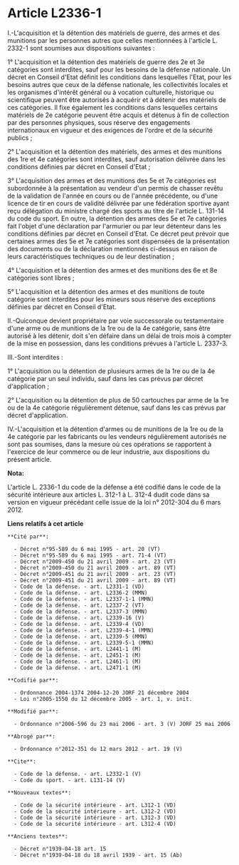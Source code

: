 # Article L2336-1

I.-L'acquisition et la détention des matériels de guerre, des armes et des munitions par les personnes autres que celles
mentionnées à l'article L. 2332-1 sont soumises aux dispositions suivantes : 

1° L'acquisition et la détention des matériels de guerre des 2e et 3e catégories sont interdites, sauf pour les besoins de la
défense nationale. Un décret en Conseil d'Etat définit les conditions dans lesquelles l'Etat, pour les besoins autres que
ceux de la défense nationale, les collectivités locales et les organismes d'intérêt général ou à vocation culturelle,
historique ou scientifique peuvent être autorisés à acquérir et à détenir des matériels de ces catégories. Il fixe également
les conditions dans lesquelles certains matériels de 2e catégorie peuvent être acquis et détenus à fin de collection par des
personnes physiques, sous réserve des engagements internationaux en vigueur et des exigences de l'ordre et de la sécurité
publics ; 

2° L'acquisition et la détention des matériels, des armes et des munitions des 1re et 4e catégories sont interdites, sauf
autorisation délivrée dans les conditions définies par décret en Conseil d'Etat ; 

3° L'acquisition des armes et des munitions des 5e et 7e catégories est subordonnée à la présentation au vendeur d'un permis
de chasser revêtu de la validation de l'année en cours ou de l'année précédente, ou d'une licence de tir en cours de validité
délivrée par une fédération sportive ayant reçu délégation du ministre chargé des sports au titre de l'article L. 131-14 du
code du sport. En outre, la détention des armes des 5e et 7e catégories fait l'objet d'une déclaration par l'armurier ou par
leur détenteur dans les conditions définies par décret en Conseil d'Etat. Ce décret peut prévoir que certaines armes des 5e
et 7e catégories sont dispensées de la présentation des documents ou de la déclaration mentionnés ci-dessus en raison de
leurs caractéristiques techniques ou de leur destination ; 

4° L'acquisition et la détention des armes et des munitions des 6e et 8e catégories sont libres ; 

5° L'acquisition et la détention des armes et des munitions de toute catégorie sont interdites pour les mineurs sous réserve
des exceptions définies par décret en Conseil d'Etat. 

II.-Quiconque devient propriétaire par voie successorale ou testamentaire d'une arme ou de munitions de la 1re ou de la 4e
catégorie, sans être autorisé à les détenir, doit s'en défaire dans un délai de trois mois à compter de la mise en
possession, dans les conditions prévues à l'article L. 2337-3. 

III.-Sont interdites : 

1° L'acquisition ou la détention de plusieurs armes de la 1re ou de la 4e catégorie par un seul individu, sauf dans les cas
prévus par décret d'application ; 

2° L'acquisition ou la détention de plus de 50 cartouches par arme de la 1re ou de la 4e catégorie régulièrement détenue,
sauf dans les cas prévus par décret d'application. 

IV.-L'acquisition et la détention d'armes ou de munitions de la 1re ou de la 4e catégorie par les fabricants ou les vendeurs
régulièrement autorisés ne sont pas soumises, dans la mesure où ces opérations se rapportent à l'exercice de leur commerce ou
de leur industrie, aux dispositions du présent article.

**Nota:**

L'article L. 2336-1 du code de la défense a été codifié dans le code de la sécurité intérieure aux articles L. 312-1 à L.
312-4 dudit code dans sa version en vigueur précédant celle issue de la loi n° 2012-304 du 6 mars 2012.

**Liens relatifs à cet article**

	**Cité par**:

	  - Décret n°95-589 du 6 mai 1995 - art. 20 (VT)
	  - Décret n°95-589 du 6 mai 1995 - art. 71-4 (VT)
	  - Décret n°2009-450 du 21 avril 2009 - art. 23 (VT)
	  - Décret n°2009-450 du 21 avril 2009 - art. 89 (VT)
	  - Décret n°2009-451 du 21 avril 2009 - art. 23 (VT)
	  - Décret n°2009-451 du 21 avril 2009 - art. 89 (VT)
	  - Code de la défense. - art. L2331-1 (VD)
	  - Code de la défense. - art. L2336-2 (MMN)
	  - Code de la défense. - art. L2337-1-1 (MMN)
	  - Code de la défense. - art. L2337-2 (VT)
	  - Code de la défense. - art. L2337-3 (MMN)
	  - Code de la défense. - art. L2339-16 (V)
	  - Code de la défense. - art. L2339-4 (VD)
	  - Code de la défense. - art. L2339-4-1 (MMN)
	  - Code de la défense. - art. L2339-5 (MMN)
	  - Code de la défense. - art. L2339-5-1 (MMN)
	  - Code de la défense. - art. L2441-1 (M)
	  - Code de la défense. - art. L2451-1 (M)
	  - Code de la défense. - art. L2461-1 (M)
	  - Code de la défense. - art. L2471-1 (M)

	**Codifié par**:

	  - Ordonnance 2004-1374 2004-12-20 JORF 21 décembre 2004
	  - Loi n°2005-1550 du 12 décembre 2005 - art. 1, v. init.

	**Modifié par**:

	  - Ordonnance n°2006-596 du 23 mai 2006 - art. 3 (V) JORF 25 mai 2006

	**Abrogé par**:

	  - Ordonnance n°2012-351 du 12 mars 2012 - art. 19 (V)

	**Cite**:

	  - Code de la défense. - art. L2332-1 (V)
	  - Code du sport. - art. L131-14 (V)

	**Nouveaux textes**:

	  - Code de la sécurité intérieure - art. L312-1 (VD)
	  - Code de la sécurité intérieure - art. L312-2 (VD)
	  - Code de la sécurité intérieure - art. L312-3 (VD)
	  - Code de la sécurité intérieure - art. L312-4 (VD)

	**Anciens textes**:

	  - Décret n°1939-04-18 art. 15
	  - Décret n°1939-04-18 du 18 avril 1939 - art. 15 (Ab)
